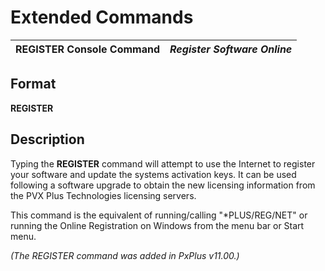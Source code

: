 # Extended Commands

**REGISTER Console Command** |  **_Register Software Online_**  
---|---  
  
## Format

**REGISTER**

## Description

Typing the **REGISTER** command will attempt to use the Internet to register your software and update the systems activation keys. It can be used following a software upgrade to obtain the new licensing information from the PVX Plus Technologies licensing servers.

This command is the equivalent of running/calling "*PLUS/REG/NET" or running the Online Registration on Windows from the menu bar or Start menu.

_(The REGISTER command was added in PxPlus v11.00.)_
